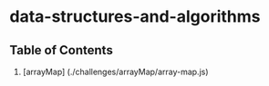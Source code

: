 # data-structures-and-algorithms

## Table of Contents
1. [arrayMap] (./challenges/arrayMap/array-map.js)